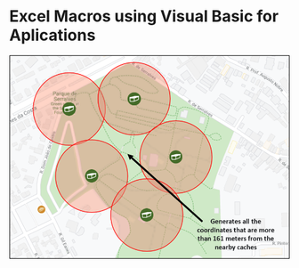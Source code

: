 # Excel Macros using Visual Basic for Aplications

<img alignment = "center" src = "Images\Scheme.png">